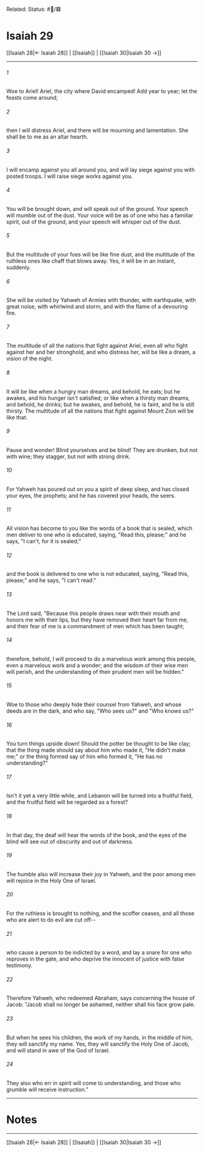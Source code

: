 Related:
Status: #📖/🟥
# Isaiah 29

[[Isaiah 28|← Isaiah 28]] | [[Isaiah]] | [[Isaiah 30|Isaiah 30 →]]
***



###### 1 
Woe to Ariel! Ariel, the city where David encamped! Add year to year; let the feasts come around; 

###### 2 
then I will distress Ariel, and there will be mourning and lamentation. She shall be to me as an altar hearth. 

###### 3 
I will encamp against you all around you, and will lay siege against you with posted troops. I will raise siege works against you. 

###### 4 
You will be brought down, and will speak out of the ground. Your speech will mumble out of the dust. Your voice will be as of one who has a familiar spirit, out of the ground, and your speech will whisper out of the dust. 

###### 5 
But the multitude of your foes will be like fine dust, and the multitude of the ruthless ones like chaff that blows away. Yes, it will be in an instant, suddenly. 

###### 6 
She will be visited by Yahweh of Armies with thunder, with earthquake, with great noise, with whirlwind and storm, and with the flame of a devouring fire. 

###### 7 
The multitude of all the nations that fight against Ariel, even all who fight against her and her stronghold, and who distress her, will be like a dream, a vision of the night. 

###### 8 
It will be like when a hungry man dreams, and behold, he eats; but he awakes, and his hunger isn't satisfied; or like when a thirsty man dreams, and behold, he drinks; but he awakes, and behold, he is faint, and he is still thirsty. The multitude of all the nations that fight against Mount Zion will be like that. 

###### 9 
Pause and wonder! Blind yourselves and be blind! They are drunken, but not with wine; they stagger, but not with strong drink. 

###### 10 
For Yahweh has poured out on you a spirit of deep sleep, and has closed your eyes, the prophets; and he has covered your heads, the seers. 

###### 11 
All vision has become to you like the words of a book that is sealed, which men deliver to one who is educated, saying, "Read this, please;" and he says, "I can't, for it is sealed;" 

###### 12 
and the book is delivered to one who is not educated, saying, "Read this, please;" and he says, "I can't read." 

###### 13 
The Lord said, "Because this people draws near with their mouth and honors me with their lips, but they have removed their heart far from me, and their fear of me is a commandment of men which has been taught; 

###### 14 
therefore, behold, I will proceed to do a marvelous work among this people, even a marvelous work and a wonder; and the wisdom of their wise men will perish, and the understanding of their prudent men will be hidden." 

###### 15 
Woe to those who deeply hide their counsel from Yahweh, and whose deeds are in the dark, and who say, "Who sees us?" and "Who knows us?" 

###### 16 
You turn things upside down! Should the potter be thought to be like clay; that the thing made should say about him who made it, "He didn't make me;" or the thing formed say of him who formed it, "He has no understanding?" 

###### 17 
Isn't it yet a very little while, and Lebanon will be turned into a fruitful field, and the fruitful field will be regarded as a forest? 

###### 18 
In that day, the deaf will hear the words of the book, and the eyes of the blind will see out of obscurity and out of darkness. 

###### 19 
The humble also will increase their joy in Yahweh, and the poor among men will rejoice in the Holy One of Israel. 

###### 20 
For the ruthless is brought to nothing, and the scoffer ceases, and all those who are alert to do evil are cut off-- 

###### 21 
who cause a person to be indicted by a word, and lay a snare for one who reproves in the gate, and who deprive the innocent of justice with false testimony. 

###### 22 
Therefore Yahweh, who redeemed Abraham, says concerning the house of Jacob: "Jacob shall no longer be ashamed, neither shall his face grow pale. 

###### 23 
But when he sees his children, the work of my hands, in the middle of him, they will sanctify my name. Yes, they will sanctify the Holy One of Jacob, and will stand in awe of the God of Israel. 

###### 24 
They also who err in spirit will come to understanding, and those who grumble will receive instruction."

---
# Notes


***
[[Isaiah 28|← Isaiah 28]] | [[Isaiah]] | [[Isaiah 30|Isaiah 30 →]]
